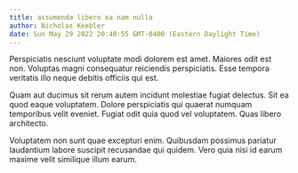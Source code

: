```yaml
---
title: assumenda libero ea nam nulla
author: Nicholas Keebler
date: Sun May 29 2022 20:40:55 GMT-0400 (Eastern Daylight Time)
---
```

Perspiciatis nesciunt voluptate modi dolorem est amet. Maiores odit est non. Voluptas magni consequatur reiciendis perspiciatis. Esse tempora veritatis illo neque debitis officiis qui est.

 Quam aut ducimus sit rerum autem incidunt molestiae fugiat delectus. Sit ea quod eaque voluptatem. Dolore perspiciatis qui quaerat numquam temporibus velit eveniet. Fugiat odit quia quod vel voluptatem. Quas libero architecto.

 Voluptatem non sunt quae excepturi enim. Quibusdam possimus pariatur laudantium labore suscipit recusandae qui quidem. Vero quia nisi id earum maxime velit similique illum earum.